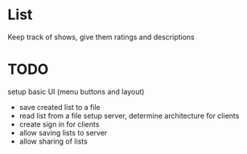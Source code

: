 # List
Keep track of shows, give them ratings and descriptions

# TODO
setup basic UI (menu buttons and layout)
- save created list to a file
- read list from a file
setup server, determine architecture for clients
- create sign in for clients
- allow saving lists to server
- allow sharing of lists




